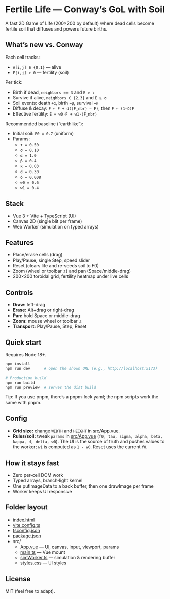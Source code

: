 # Fertile Life — Conway’s GoL with Soil

A fast 2D Game of Life (200×200 by default) where dead cells become fertile soil that diffuses and powers future births.

## What’s new vs. Conway

Each cell tracks:

- `A[i,j] ∈ {0,1}` — alive
- `F[i,j] ≥ 0` — fertility (soil)

Per tick:

- Birth if dead, `neighbors == 3` and `E ≥ τ`
- Survive if alive, `neighbors ∈ {2,3}` and `E ≥ σ`
- Soil events: death `+α`, birth `−β`, survival `−κ`
- Diffuse & decay: `F ← F + d(⟨F_nbr⟩ − F)`, then `F ← (1−δ)F`
- Effective fertility: `E = w0·F + w1·⟨F_nbr⟩`

Recommended baseline (“earthlike”):

- Initial soil: `F0 = 0.7` (uniform)
- Params:
  - `τ = 0.50`
  - `σ = 0.10`
  - `α = 1.0`
  - `β = 0.4`
  - `κ = 0.03`
  - `d = 0.30`
  - `δ = 0.008`
  - `w0 = 0.6`
  - `w1 = 0.4`

## Stack

- Vue 3 + Vite + TypeScript (UI)
- Canvas 2D (single blit per frame)
- Web Worker (simulation on typed arrays)

## Features

- Place/erase cells (drag)
- Play/Pause, single Step, speed slider
- Reset (clears life and re-seeds soil to F0)
- Zoom (wheel or toolbar ±) and pan (Space/middle-drag)
- 200×200 toroidal grid, fertility heatmap under live cells

## Controls

- **Draw:** left-drag
- **Erase:** Alt+drag or right-drag
- **Pan:** hold Space or middle-drag
- **Zoom:** mouse wheel or toolbar ±
- **Transport:** Play/Pause, Step, Reset

## Quick start

Requires Node 18+.

```sh
npm install
npm run dev      # open the shown URL (e.g., http://localhost:5173)

# Production build
npm run build
npm run preview  # serves the dist build
```

Tip: If you use pnpm, there’s a pnpm-lock.yaml; the npm scripts work the same with pnpm.

## Config

- **Grid size:** change `WIDTH` and `HEIGHT` in [src/App.vue](src/App.vue).
- **Rules/soil:** tweak `params` in [src/App.vue](src/App.vue) (`f0, tau, sigma, alpha, beta, kappa, d, delta, w0`). The UI is the source of truth and pushes values to the worker; `w1` is computed as `1 - w0`. Reset uses the current `f0`.

## How it stays fast

- Zero per‑cell DOM work
- Typed arrays, branch‑light kernel
- One putImageData to a back buffer, then one drawImage per frame
- Worker keeps UI responsive

## Folder layout

- [index.html](index.html)
- [vite.config.ts](vite.config.ts)
- [tsconfig.json](tsconfig.json)
- [package.json](package.json)
- src/
  - [App.vue](src/App.vue) — UI, canvas, input, viewport, params
  - [main.ts](src/main.ts) — Vue mount
  - [simWorker.ts](src/simWorker.ts) — simulation & rendering buffer
  - [styles.css](src/styles.css) — UI styles

## License

MIT (feel free to adapt).
